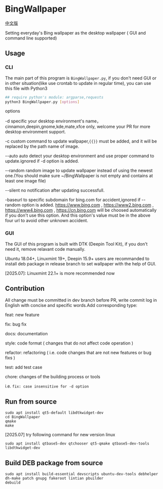 # BingWallpaper

[中文版](/README-zh.md)

Setting everyday's Bing wallpaper as the desktop wallpaper ( GUI and command line supported)

## Usage

### CLI

The main part of this program is ```BingWallpaper.py```, if you don't need GUI or in other situation(like use crontab to update in regular time), you can use this file with Python3

```bash
## require python's module: argparse,requests
python3 BingWallpaper.py [options]
```

options

-d specific your desktop environment's name，cinnamon,deepin,gnome,kde,mate,xfce only, welcome your PR for more desktop environment support.

-c custom command to update wallpaper,```{{}}``` must be added, and it will be replaced by the path name of image.

--auto auto detect your desktop environment and use proper command to update.ignored if -d option is added.

--random random image to update wallpaper instead of using the newest one.(You should make sure ~/BingWallpaper is not empty and contains at least one image file)

--silent no notification after updating successfull.

-baseurl to specific subdomain for bing.com for accident,ignored if --random option is added. https://www.bing.com , https://www2.bing.com , https://www4.bing.com , https://cn.bing.com will be choosed automatically if you don't use this option. And this option's value must be in the above four url to avoid other unknown accident.


### GUI

The GUI of this program is built with DTK (Deepin Tool Kit), if you don't need it, remove relavant code manually.


Ubuntu 18.04+, Linuxmint 19+, Deepin 15.9+ users are recommanded to install deb package in release branch to set wallpaper with the help of GUI.

[2025.07]: Linuxmint 22.1+ is more recommended now

## Contribution

All change must be committed in dev branch before PR, write commit log in English with concise and specific words.Add corresponding type:

feat: new feature

fix: bug fix

docs: documentation

style: code format ( changes that do not affect code operation )

refactor: refactoring ( i.e. code changes that are not new features or bug fixs )

test: add test case

chore: changes of the building process or tools

i.e. ```fix: case insensitive for -d option```

## Run from source

```
sudo apt install qt5-default libdtkwidget-dev
cd BingWallpaper
qmake
make
```

[2025.07] try following command for new version linux

```
sudo apt install qtbase5-dev qtchooser qt5-qmake qtbase5-dev-tools libdtkwidget-dev 
```

## Build DEB package from source

```
sudo apt install build-essential devscripts ubuntu-dev-tools debhelper dh-make patch gnupg fakeroot lintian pbuilder
debuild
```